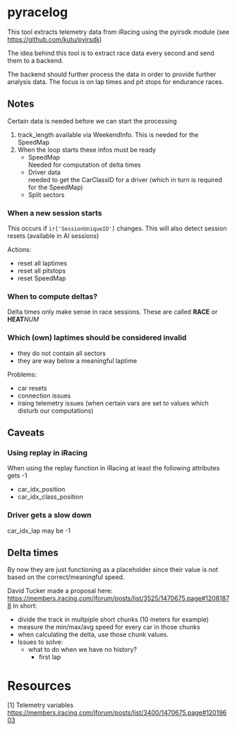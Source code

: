 # pyracelog

This tool extracts telemetry data from iRacing using the pyirsdk module (see https://github.com/kutu/pyirsdk)

The idea behind this tool is to extract race data every second and send them to a backend.

The backend should further process the data in order to provide further analysis data. The focus is on lap times and pit stops for endurance races.


## Notes

Certain data is needed before we can start the processing
1. track_length
  available via WeekendInfo. This is needed for the SpeedMap
0. When the loop starts these infos must be ready  
    - SpeedMap  
      Needed for computation of delta times  
    - Driver data  
      needed to get the CarClassID for a driver (which in turn is required for the SpeedMap)
    - Split sectors  

### When a new session starts

This occurs if `ir['SessionUniqueID']` changes. This will also detect session resets (available in AI sessions)


Actions:
- reset all laptimes
- reset all pitstops
- reset SpeedMap


### When to compute deltas?
Delta times only make sense in race sessions. These are called **RACE** or **HEAT***NUM*

### Which (own) laptimes should be considered invalid
- they do not contain all sectors
- they are way below a meaningful laptime

Problems:
- car resets
- connection issues 
- iraing telemetry issues (when certain vars are set to values which disturb our computations)
## Caveats

### Using replay in iRacing
When using the replay function in iRacing at least the following attributes gets -1 

- car_idx_position
- car_idx_class_position

### Driver gets a slow down
car_idx_lap may be -1

## Delta times

By now they are just functioning as a placeholder since their value is not based on the correct/meaningful speed.

David Tucker made a proposal here: https://members.iracing.com/jforum/posts/list/3525/1470675.page#12081878
In short:
- divide the track in multpiple short chunks (10 meters for example)
- measure the min/max/avg speed for every car in those chunks
- when calculating the delta, use those chunk values.
- Issues to solve:
  - what to do when we have no history?
    - first lap
    
# Resources
[1] Telemetry variables https://members.iracing.com/jforum/posts/list/3400/1470675.page#12019603


